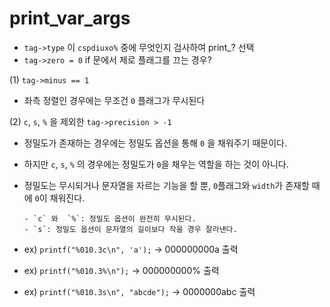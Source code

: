 # print_var_args

- `tag->type` 이 `cspdiuxo%` 중에 무엇인지 검사하여 print_? 선택
- `tag->zero = 0` if 문에서 제로 플래그를 끄는 경우?

(1) `tag->minus == 1`
- 좌측 정렬인 경우에는 무조건 `0` 플래그가 무시된다

(2) `c`, `s`, `%` 을 제외한 `tag->precision > -1`
- 정밀도가 존재하는 경우에는 정밀도 옵션을 통해 `0` 을 채워주기 때문이다.
- 하지만 `c`, `s`, `%` 의 경우에는 정밀도가 `0`을 채우는 역할을 하는 것이 아니다.
- 정밀도는 무시되거나 문자열을 자르는 기능을 할 뿐, `0`플래그와 `width`가 존재할 때에 `0`이 채워진다.

      - `c` 와  `%`: 정밀도 옵션이 완전히 무시된다.
      - `s`: 정밀도 옵션이 문자열의 길이보다 작을 경우 잘라낸다. 

- ex) `printf("%010.3c\n", 'a');`     -> 000000000a 출력
- ex) `printf("%010.3%\n");`          -> 000000000% 출력
- ex) `printf("%010.3s\n", "abcde");` -> 0000000abc 출력 
